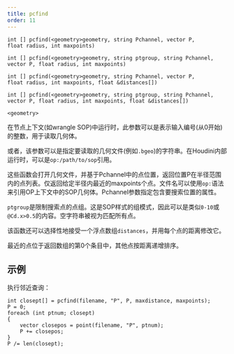 ```yaml
---
title: pcfind
order: 11
---
```

`int [] pcfind(<geometry>geometry, string Pchannel, vector P, float radius, int maxpoints)`

`int [] pcfind(<geometry>geometry, string ptgroup, string Pchannel, vector P, float radius, int maxpoints)`

`int [] pcfind(<geometry>geometry, string Pchannel, vector P, float radius, int maxpoints, float &distances[])`

`int [] pcfind(<geometry>geometry, string ptgroup, string Pchannel, vector P, float radius, int maxpoints, float &distances[])`

`<geometry>`

在节点上下文(如wrangle SOP)中运行时，此参数可以是表示输入编号(从0开始)的整数，用于读取几何体。

或者，该参数可以是指定要读取的几何文件(例如`.bgeo`)的字符串。在Houdini内部运行时，可以是`op:/path/to/sop`引用。

这些函数会打开几何文件，并基于Pchannel中的点位置，返回位置P在半径范围内的点列表。仅返回给定半径内最近的maxpoints个点。文件名可以使用`op:`语法来引用OP上下文中的SOP几何体。Pchannel参数指定包含要搜索位置的属性。

`ptgroup`是限制搜索点的点组。这是SOP样式的组模式，因此可以是类似`0-10`或`@Cd.x>0.5`的内容。空字符串被视为匹配所有点。

该函数还可以选择性地接受一个浮点数组`distances`，并用每个点的距离修改它。

最近的点位于返回数组的第0个条目中，其他点按距离递增排序。

## 示例

执行邻近查询：

```vex
int closept[] = pcfind(filename, "P", P, maxdistance, maxpoints);
P = 0;
foreach (int ptnum; closept)
{
    vector closepos = point(filename, "P", ptnum);
    P += closepos;
}
P /= len(closept);
```
